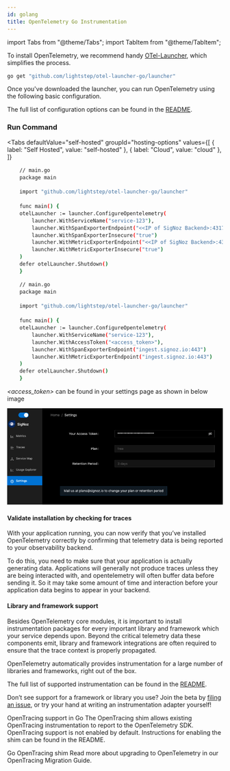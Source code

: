 ```yaml
---
id: golang
title: OpenTelemetry Go Instrumentation
---
```


import Tabs from "@theme/Tabs";
import TabItem from "@theme/TabItem";


To install OpenTelemetry, we recommend handy [OTel-Launcher](https://github.com/lightstep/otel-launcher-go), which simplifies the process.
```bash
go get "github.com/lightstep/otel-launcher-go/launcher"
```
Once you've downloaded the launcher, you can run OpenTelemetry using the following basic configuration.

The full list of configuration options can be found in the [README](https://github.com/lightstep/otel-launcher-go).

### Run Command

<Tabs
  defaultValue="self-hosted"
  groupId="hosting-options"
  values={[
    { label: "Self Hosted", value: "self-hosted" },
    { label: "Cloud", value: "cloud" },
  ]}
>
<TabItem value="self-hosted">

```bash
    // main.go
    package main

    import "github.com/lightstep/otel-launcher-go/launcher"

    func main() {
    otelLauncher := launcher.ConfigureOpentelemetry(
        launcher.WithServiceName("service-123"),
        launcher.WithSpanExporterEndpoint("<<IP of SigNoz Backend>:4317>")
        launcher.WithSpanExporterInsecure("true")
        launcher.WithMetricExporterEndpoint("<<IP of SigNoz Backend>:4317>")
        launcher.WithMetricExporterInsecure("true")
    )
    defer otelLauncher.Shutdown()
    }
```
</TabItem>
<TabItem value="cloud">

```bash
    // main.go
    package main

    import "github.com/lightstep/otel-launcher-go/launcher"

    func main() {
    otelLauncher := launcher.ConfigureOpentelemetry(
        launcher.WithServiceName("service-123"),
        launcher.WithAccessToken("<access_token>"),
        launcher.WithSpanExporterEndpoint("ingest.signoz.io:443")
        launcher.WithMetricExporterEndpoint("ingest.signoz.io:443")
    )
    defer otelLauncher.Shutdown()
    }
``` 

*<access_token>* can be found in your settings page as shown in below image

![access_token_settings_page](../../static/img/access_token_settings_page.png)
</TabItem>
</Tabs>

#### Validate installation by checking for traces
With your application running, you can now verify that you’ve installed OpenTelemetry correctly by confirming that telemetry data is being reported to your observability backend.

To do this, you need to make sure that your application is actually generating data. Applications will generally not produce traces unless they are being interacted with, and opentelemetry will often buffer data before sending it. So it may take some amount of time and interaction before your application data begins to appear in your backend.


#### Library and framework support
Besides OpenTelemetry core modules, it is important to install instrumentation packages for every important library and framework which your service depends upon. Beyond the critical telemetry data these components emit, library and framework integrations are often required to ensure that the trace context is properly propagated.

OpenTelemetry automatically provides instrumentation for a large number of libraries and frameworks, right out of the box.

The full list of supported instrumentation can be found in the [README](https://github.com/open-telemetry/opentelemetry-go-contrib/tree/master/instrumentation).

Don’t see support for a framework or library you use? Join the beta by [filing an issue](https://github.com/open-telemetry/opentelemetry-go-contrib/issues), or try your hand at writing an instrumentation adapter yourself!

OpenTracing support in Go
The OpenTracing shim allows existing OpenTracing instrumentation to report to the OpenTelemetry SDK. OpenTracing support is not enabled by default. Instructions for enabling the shim can be found in the README.

Go OpenTracing shim
Read more about upgrading to OpenTelemetry in our OpenTracing Migration Guide.